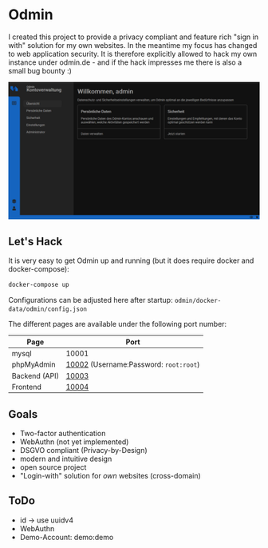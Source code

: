 # Odmin
I created this project to provide a privacy compliant and feature rich "sign in with" solution for my own websites. In the meantime my focus has changed to web application security. It is therefore explicitly allowed to hack my own instance under odmin.de - and if the hack impresses me there is also a small bug bounty :)

![Dashboard](docs/dashboard.png "Dashboard")

## Let's Hack
It is very easy to get Odmin up and running (but it does require docker and docker-compose):

```bash
docker-compose up
```

Configurations can be adjusted here after startup: `odmin/docker-data/odmin/config.json`  

The different pages are available under the following port number:  

| Page | Port |
| ----- | --- |
| mysql | 10001 |
| phpMyAdmin | [10002](http://localhost:10002) (Username:Password: `root:root`)
| Backend (API) | [10003](http://localhost:10003) |
| Frontend | [10004](http://localhost:10004) |  


## Goals

- Two-factor authentication
- WebAuthn (not yet implemented)
- DSGVO compliant (Privacy-by-Design)
- modern and intuitive design
- open source project
- "Login-with" solution for *own* websites (cross-domain)


## ToDo

- id -> use uuidv4
- WebAuthn
- Demo-Account: demo:demo

